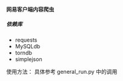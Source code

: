 #### 网易客户端内容爬虫

##### 依赖库
- requests
- MySQLdb 
- torndb
- simplejson

使用方法：
具体参考 general_run.py 中的调用
